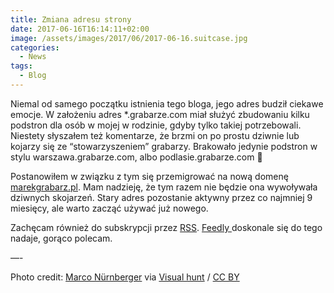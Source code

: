 ```yaml
---
title: Zmiana adresu strony
date: 2017-06-16T16:14:11+02:00
image: /assets/images/2017/06/2017-06-16.suitcase.jpg
categories:
  - News
tags:
  - Blog
---
```

Niemal od samego początku istnienia tego bloga, jego adres budził ciekawe emocje. W założeniu adres *.grabarze.com miał służyć zbudowaniu kilku podstron dla osób w mojej w rodzinie, gdyby tylko takiej potrzebowali. Niestety słyszałem też komentarze, że brzmi on po prostu dziwnie lub kojarzy się ze &#8220;stowarzyszeniem&#8221; grabarzy. Brakowało jedynie podstron w stylu warszawa.grabarze.com, albo podlasie.grabarze.com 🙂

Postanowiłem w związku z tym się przemigrować na nową domenę <a href="https://marekgrabarz.pl" target="_blank" rel="noopener">marekgrabarz.pl</a>. Mam nadzieję, że tym razem nie będzie ona wywoływała dziwnych skojarzeń. Stary adres pozostanie aktywny przez co najmniej 9 miesięcy, ale warto zacząć używać już nowego.

Zachęcam również do subskrypcji przez <a href="https://marekgrabarz.pl/feed/" target="_blank" rel="noopener">RSS</a>. <a href="https://feedly.com" target="_blank" rel="noopener">Feedly </a>doskonale się do tego nadaje, gorąco polecam.

&#8212;-

Photo credit: [Marco Nürnberger](https://www.flickr.com/photos/mnuernberger/16009218087/) via [Visual hunt](https://visualhunt.com/re/24f05d) /  [CC BY](http://creativecommons.org/licenses/by/2.0/)